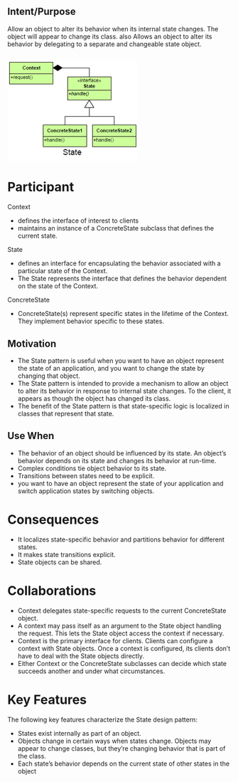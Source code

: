 ## Intent/Purpose
Allow an object to alter its behavior when its internal state changes. The object will appear to change its class.
also
Allows an object to alter its behavior by delegating to a separate and changeable state object.

##
![alt text](./Images/State-1.md.png "State")
##

# Participant

Context
+	defines the interface of interest to clients
+	maintains an instance of a ConcreteState subclass that defines the current state.

State
+	defines an interface for encapsulating the behavior associated with a particular state of the Context.
+	The State represents the interface that defines the behavior dependent on the state of the Context.

ConcreteState
+	ConcreteState(s) represent specific states in the lifetime of the Context.  They implement behavior specific to these states.

## Motivation
+	The State pattern is useful when you want to have an object represent the state of an application, and you want to change the state by changing that object. 
+	The State pattern is intended to provide a mechanism to allow an object to alter its behavior in response to internal state changes. To the client, it appears as though the object has changed its class. 
+	The benefit of the State pattern is that state-specific logic is localized in classes that represent that state.

## Use When
+	The behavior of an object should be influenced by its state. An object’s behavior depends on its state and changes its behavior at run-time.
+	Complex conditions tie object behavior to its state.
+	Transitions between states need to be explicit.
+	you want to have an object represent the state of your application and switch application states by switching objects.

# Consequences
+	It localizes state-specific behavior and partitions behavior for different states.
+	It makes state transitions explicit.
+	State objects can be shared.

# Collaborations
+	Context delegates state-specific requests to the current ConcreteState object.
+	A context may pass itself as an argument to the State object handling the request.  This lets the State object access the context if necessary.
+	Context is the primary interface for clients.  Clients can configure a context with State objects.  Once a context is configured, its clients don’t have to deal with the State objects directly.
+	Either Context or the ConcreteState subclasses can decide which state succeeds another and under what circumstances.

# Key Features
The following key features characterize the State design pattern:
+	States exist internally as part of an object.
+	Objects change in certain ways when states change. Objects may appear to change classes, but they’re changing behavior that is part of the class.
+	Each state’s behavior depends on the current state of other states in the object


